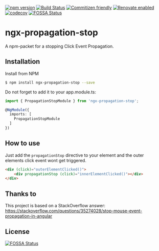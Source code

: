 [![npm version](https://badge.fury.io/js/ngx-propagation-stop.svg)](https://badge.fury.io/js/ngx-propagation-stop)
[![Build Status](https://dev.azure.com/DanielHabenicht/ngx-propagation-stop/_apis/build/status/DanielHabenicht.ngx-propagation-stop?branchName=master)](https://dev.azure.com/DanielHabenicht/ngx-propagation-stop/_build/latest?definitionId=3&branchName=master)
[![Commitizen friendly](https://img.shields.io/badge/commitizen-friendly-brightgreen.svg)](http://commitizen.github.io/cz-cli/)
[![Renovate enabled](https://img.shields.io/badge/renovate-enabled-brightgreen.svg)](https://renovatebot.com/)
[![codecov](https://codecov.io/gh/DanielHabenicht/ngx-propagation-stop/branch/master/graph/badge.svg)](https://codecov.io/gh/DanielHabenicht/ngx-propagation-stop)
[![FOSSA Status](https://app.fossa.io/api/projects/git%2Bgithub.com%2FDanielHabenicht%2Fngx-propagation-stop.svg?type=shield)](https://app.fossa.io/projects/git%2Bgithub.com%2FDanielHabenicht%2Fngx-propagation-stop?ref=badge_shield)

# ngx-propagation-stop

A npm-packet for a stopping Click Event Propagation.

## Installation

Install from NPM

```bash
$ npm install ngx-propagation-stop --save
```

Do not forget to add it to your app.module.ts:

```typescript
import { PropagationStopModule } from 'ngx-propagation-stop';

@NgModule({
  imports: [
    PropagationStopModule
  ]
})
```

## How to use

Just add the `propagationStop` directive to your element and the outer elements click event wont get triggered.

```html
<div (click)="outerElementClicked()">
    <div propagationStop (click)="innerElementClicked()"></div>
</div>
```

## Thanks to

This project is based on a StackOverflow answer: https://stackoverflow.com/questions/35274028/stop-mouse-event-propagation-in-angular

## License
[![FOSSA Status](https://app.fossa.io/api/projects/git%2Bgithub.com%2FDanielHabenicht%2Fngx-propagation-stop.svg?type=large)](https://app.fossa.io/projects/git%2Bgithub.com%2FDanielHabenicht%2Fngx-propagation-stop?ref=badge_large)
